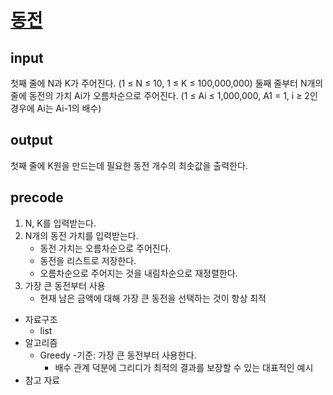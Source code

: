 # [동전](https://www.acmicpc.net/problem/11047)

## input
첫째 줄에 N과 K가 주어진다. (1 ≤ N ≤ 10, 1 ≤ K ≤ 100,000,000)
둘째 줄부터 N개의 줄에 동전의 가치 Ai가 오름차순으로 주어진다. (1 ≤ Ai ≤ 1,000,000, A1 = 1, i ≥ 2인 경우에 Ai는 Ai-1의 배수)
## output
첫째 줄에 K원을 만드는데 필요한 동전 개수의 최솟값을 출력한다.

## precode
1. N, K를 입력받는다.
2. N개의 동전 가치를 입력받는다.
    - 동전 가치는 오름차순으로 주어진다.
    - 동전을 리스트로 저장한다.
    - 오름차순으로 주어지는 것을 내림차순으로 재정렬한다.
3. 가장 큰 동전부터 사용
    - 현재 남은 금액에 대해 가장 큰 동전을 선택하는 것이 항상 최적
* 자료구조
    - list 
* 알고리즘
    - Greedy
        -기준: 가장 큰 동전부터 사용한다.
        - 배수 관계 덕분에 그리디가 최적의 결과를 보장할 수 있는 대표적인 예시
* 참고 자료

